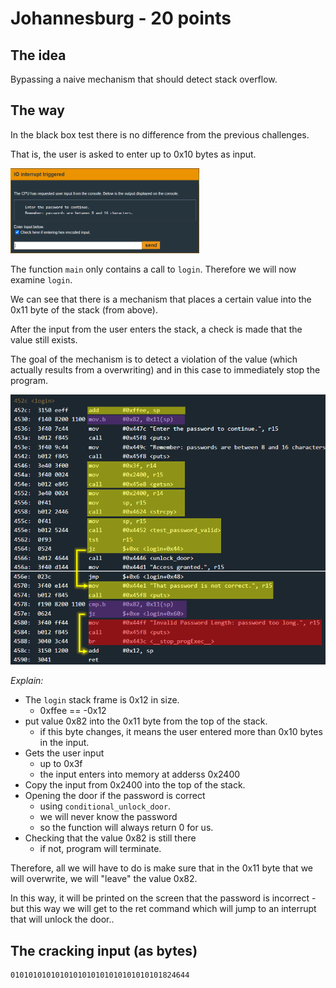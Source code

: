# Johannesburg - 20 points
 
## The idea
Bypassing a naive mechanism that should detect stack overflow.

## The way
In the black box test there is no difference from the previous challenges.

That is, the user is asked to enter up to 0x10 bytes as input.

<img src="./8.1.png" width="60%"></img>

The function `main` only contains a call to `login`. Therefore we will now examine `login`.

We can see that there is a mechanism that places a certain value into the 0x11 byte of the stack (from above).

After the input from the user enters the stack, a check is made that the value still exists.

The goal of the mechanism is to detect a violation of the value (which actually results from a overwriting) and in this case to immediately stop the program.

<img src="./8.2.png"></img>

*Explain:*
* The `login` stack frame is 0x12 in size.
    * 0xffee == -0x12
* put value 0x82 into the 0x11 byte from the top of the stack.
    * if this byte changes, it means the user entered more than 0x10 bytes in the input.
* Gets the user input
    * up to 0x3f
    * the input enters into memory at adderss 0x2400
* Copy the input from 0x2400 into the top of the stack.
* Opening the door if the password is correct
    * using `conditional_unlock_door`.
    * we will never know the password
    * so the function will always return 0 for us.
* Checking that the value 0x82 is still there
    * if not, program will terminate.

Therefore, all we will have to do is make sure that in the 0x11 byte that we will overwrite, we will "leave" the value 0x82.

In this way, it will be printed on the screen that the password is incorrect - but this way we will get to the ret command which will jump to an interrupt that will unlock the door..

## The cracking input (as bytes)
```
0101010101010101010101010101010101824644
```


